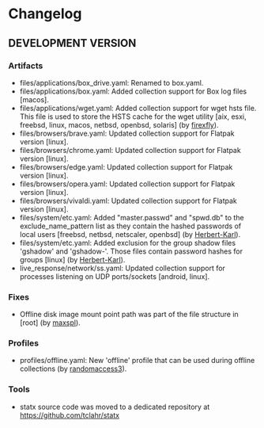# Changelog

## DEVELOPMENT VERSION

### Artifacts

- files/applications/box_drive.yaml: Renamed to box.yaml.
- files/applications/box.yaml: Added collection support for Box log files [macos].
- files/applications/wget.yaml: Added collection support for wget hsts file. This file is used to store the HSTS cache for the wget utility [aix, esxi, freebsd, linux, macos, netbsd, openbsd, solaris] (by [firexfly](https://github.com/firexfly)).
- files/browsers/brave.yaml: Updated collection support for Flatpak version [linux].
- files/browsers/chrome.yaml: Updated collection support for Flatpak version [linux].
- files/browsers/edge.yaml: Updated collection support for Flatpak version [linux].
- files/browsers/opera.yaml: Updated collection support for Flatpak version [linux].
- files/browsers/vivaldi.yaml: Updated collection support for Flatpak version [linux].
- files/system/etc.yaml: Added "master.passwd" and "spwd.db" to the exclude_name_pattern list as they contain the hashed passwords of local users [freebsd, netbsd, netscaler, openbsd] (by [Herbert-Karl](https://github.com/Herbert-Karl)).
- files/system/etc.yaml: Added exclusion for the group shadow files 'gshadow' and 'gshadow-'. Those files contain password hashes for groups [linux] (by [Herbert-Karl](https://github.com/Herbert-Karl)).
- live_response/network/ss.yaml: Updated collection support for processes listening on UDP ports/sockets [android, linux].

### Fixes

- Offline disk image mount point path was part of the file structure in [root] (by [maxspl](https://github.com/maxspl)).

### Profiles

- profiles/offline.yaml: New 'offline' profile that can be used during offline collections (by [randomaccess3](https://github.com/randomaccess3)).

### Tools

- statx source code was moved to a dedicated repository at https://github.com/tclahr/statx